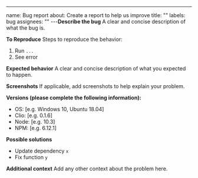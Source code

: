 ---

name: Bug report
about: Create a report to help us improve
title: ""
labels: bug
assignees: ""
---**Describe the bug**
A clear and concise description of what the bug is.

**To Reproduce**
Steps to reproduce the behavior:

1. Run `...`
2. See error

**Expected behavior**
A clear and concise description of what you expected to happen.

**Screenshots**
If applicable, add screenshots to help explain your problem.

**Versions (please complete the following information):**

- OS: [e.g. Windows 10, Ubuntu 18.04]
- Clio: [e.g. 0.1.6]
- Node: [e.g. 10.3]
- NPM: [e.g. 6.12.1]

**Possible solutions**

- Update dependency `x`
- Fix function `y`

**Additional context**
Add any other context about the problem here.
